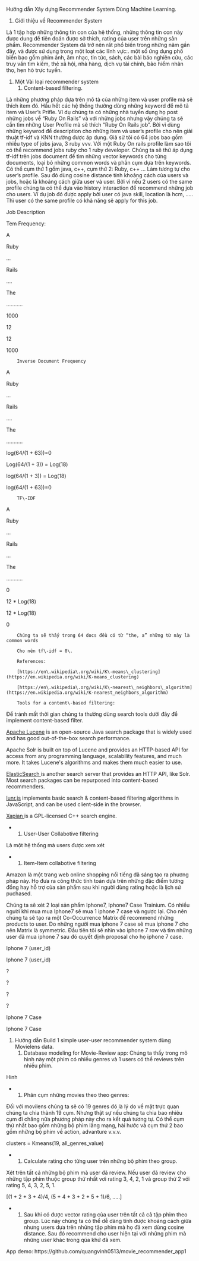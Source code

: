 Hướng dẫn Xây dựng Recommender System Dùng Machine Learning\.

1. Giới thiệu về Recommender System

Là 1 tập hợp những thông tin con của hệ thống, những thông tin con này được dung để tiên đoán được sở thích, rating của user trên những sản phẩm\. Recommender System đã trở nên rất phổ biến trong những năm gần đây, và được sử dụng trong một loạt các lĩnh vực:\. một số ứng dụng phổ biến bao gồm phim ảnh, âm nhạc, tin tức, sách, các bài báo nghiên cứu, các truy vấn tìm kiếm, thẻ xã hội, nhà hàng, dịch vụ tài chính, bảo hiểm nhân thọ, hẹn hò trực tuyến\.

1. Một Vài loại recommender system
	1. Content\-based filtering\.

Là những phương pháp dựa trên mô tả của những item và user profile mà sẽ thích item đó\. Hầu hết các hệ thống thường dùng những keyword để mô tả item và User’s Prifle\. Ví dụ chúng ta có những nhà tuyển dụng họ post những jobs về “Ruby On Rails” và với những jobs nhưng vậy chúng ta sẽ cần tìm những User Profile mà sẽ thích “Ruby On Rails job”\.  Bởi vì dùng những keywrod để description cho những item và user’s profile cho nên giải thuật tf\-idf và KNN thường được áp dụng\. Giả sử tôi có 64 jobs bao gồm nhiều type of jobs java, 3 ruby vvv\. Với một Ruby On rails profile làm sao tôi có thể recommend jobs ruby cho 1 ruby developer\. Chúng ta sẽ thử áp dụng tf\-idf trên jobs document để tìm những vector keywords cho từng documents, loại bỏ những common words và phân cụm dựa trên keywords\. Có thể cụm thứ 1 gồm java, c\+\+, cụm thứ 2: Ruby, c\+\+ … Làm tương tự cho user’s profile\. Sau đó dùng cosine distance tính khoảng cách của users và jobs, hoặc là khoảng cách giữa user và user\. Bởi vì nếu 2 users có the same profile chúng ta có thể dựa vào history interaction để recommend những job cho users\. Ví dụ job đó được apply bởi user có java skill, location là hcm, …\.\. Thì user có the same profile có khả năng sẽ apply for this job\.

Job Description

Tem Frequency:

A

Ruby

…

Rails

…\.

The

………\.\.

1000

12

12

1000

		Inverse Document Frequency

		

A

Ruby

…

Rails

…\.

The

………\.\.

log\(64/\(1 \+ 63\)\)=0 

Log\(64/\(1 \+ 3\)\) = Log\(18\)

log\(64/\(1 \+ 3\)\) = Log\(18\)

log\(64/\(1 \+ 63\)\)=0

		

		TF\-IDF

A

Ruby

…

Rails

…

The

………\.\.

0

12 \* Log\(18\)

12 \* Log\(18\)

0

		Chúng ta sẽ thấy trong 64 docs đều có từ “the, a” những từ này là common words 

		Cho nên tf\-idf = 0\.

		References:

		[https://en\.wikipedia\.org/wiki/K\-means\_clustering](https://en.wikipedia.org/wiki/K-means_clustering)

		[https://en\.wikipedia\.org/wiki/K\-nearest\_neighbors\_algorithm](https://en.wikipedia.org/wiki/K-nearest_neighbors_algorithm)

		Tools for a content\-based filtering:

Để tránh mất thời gian chúng ta thường dùng search tools dưới đây để implement content\-based filter\.

[Apache Lucene](http://lucene.apache.org/) is an open\-source Java search package that is widely used and has good out\-of\-the\-box search performance\.

Apache Solr is built on top of Lucene and provides an HTTP\-based API for access from any programming language, scalability features, and much more\. It takes Lucene's algorithms and makes them much easier to use\.

[ElasticSearch ](https://www.elastic.co/products/elasticsearch)is another search server that provides an HTTP API, like Solr\. Most search packages can be repurposed into content\-based recommenders\.

[lunr\.js](http://lunrjs.com/) implements basic search & content\-based filtering algorithms in JavaScript, and can be used client\-side in the browser\.

[Xapian ](http://xapian.org/)is a GPL\-licensed C\+\+ search engine\.

		

- 
	1. User\-User Collabotive filtering

Là một hệ thống mà users được xem xét 

- 
	1. Item\-Item collabotive filtering

Amazon là một trang web online shopping nổi tiếng đã sáng tạo ra phương pháp này\. Họ đưa ra công thức tính toán dựa trên những đặc điểm tương đồng hay hỗ trợ của sản phẩm sau khi người dùng rating hoặc là lịch sử puchased\.

Chúng ta sẽ xét 2 loại sản phẩm Iphone7, Iphone7 Case Trainium\. Có nhiều người khi mua mua Iphone7 sẽ mua 1 iphone 7 case và ngược lại\. Cho nên chúng ta sẽ tạo ra một Co\-Occurrence Matrix để recommend những products to user\.  Do những người mua iphone 7 case sẽ mua iphone 7 cho nên Matrix là symmetric\. Đầu tiên tôi sẽ nhìn vào iphone 7 row và tìm những user đã mua iphone 7 sau đó quyết định proposal cho họ iphone 7 case\.

Iphone 7 \(user\_id\)

Iphone 7 \(user\_id\)

?

?

?

?

Iphone 7 Case

Iphone 7 Case

1. Hướng dẫn Build 1 simple user\-user recommender system dùng Movielens data\.
	1. Database modeling for Movie\-Review app: Chúng ta thấy trong mô hình này một phim có nhiều genres và 1 users có thể reviews trên nhiều phim\. 

Hinh 

- 
	1. Phân cụm những movies theo theo genres:

Đối với movilens chúng ta sẽ có 19 genres đó là lý do về mặt trực quan chúng ta chia thành 19 cụm\. Nhưng thật sự nếu chúng ta chia bao nhiêu cụm đi chăng nữa phương pháp này cho ra kết quả tương tự\. Có thể cụm thứ nhất bao gồm những bộ phim lãng mạng, hài hước và cụm thứ 2 bao gồm những bộ phim về action, advanture v\.v\.v\.  

 

clusters = Kmeans\(19, all\_genres\_value\)

- 
	1. Calculate rating cho từng user trên những bộ phim theo group\.

Xét trên tất cả những bộ phim mà user đã review\. Nếu user đã review cho những tập phim thuộc group thứ nhất vơi rating 3, 4, 2, 1 và group thứ 2 với rating 5, 4, 3,  2, 5,  1\.

\[\(1 \+ 2 \+ 3 \+ 4\)/4, \(5 \+ 4 \+ 3 \+ 2 \+ 5 \+ 1\)/6, …\.\.\]

- 
	1. Sau khi có được vector rating của user trên tất cả cả tập phim theo group\. Lúc này chúng ta có thể dễ dàng tính được khoảng cách giữa nhưng users dựa trên những tập phim mà họ đã xem dùng cosine distance\. Sau đó recommend cho user hiện tại với những phim mà những user khác trong qúa khứ đã xem\.

App demo: https://github\.com/quangvinh0513/movie\_recommender\_app1

 

 

